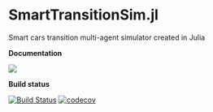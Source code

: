 # SmartTransitionSim.jl
Smart cars transition multi-agent simulator created in Julia

**Documentation**

[![](https://img.shields.io/badge/docs-latest-blue.svg)](https://krainskil.github.io/SmartTransitionSim.jl/latest)

**Build status**

[![Build Status](https://travis-ci.org/KrainskiL/SmartTransitionSim.jl.svg?branch=master)](https://travis-ci.org/KrainskiL/SmartTransitionSim.jl)
[![codecov](https://img.shields.io/codecov/c/gh/KrainskiL/SmartTransitionSim.jl.svg)](https://codecov.io/gh/KrainskiL/SmartTransitionSim.jl)
